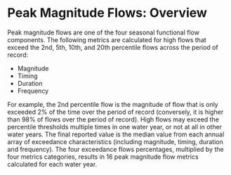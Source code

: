 # Peak Magnitude Flows: Overview

Peak magnitude flows are one of the four seasonal functional flow components. The following metrics are calculated for high flows that exceed the 2nd, 5th, 10th, and 20th percentile flows across the  period of record:

* Magnitude
* Timing
* Duration
* Frequency

For example, the 2nd percentile flow is the magnitude of flow that is only exceeded 2% of the time over the period of record \(conversely, it is higher than 98% of flows over the period of record\). High flows may exceed the percentile thresholds multiple times in one water year, or not at all in other water years. The final reported value is the median value from each annual array of exceedance characteristics \(including magnitude, timing, duration and frequency\). The four exceedance flows percentages, multiplied by the four metrics categories, results in 16 peak magnitude flow metrics calculated for each water year.
